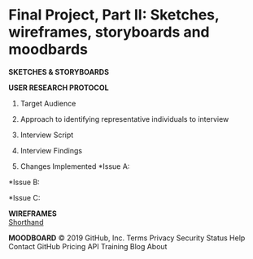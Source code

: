 # Final Project, Part II: Sketches, wireframes, storyboards and moodbards

**SKETCHES & STORYBOARDS**


**USER RESEARCH PROTOCOL**
1. Target Audience

2. Approach to identifying representative individuals to interview

3. Interview Script
[](final_project_interviewscript)

4. Interview Findings

5. Changes Implemented 
  *Issue A:
  
  *Issue B:
  
  *Issue C:
  
**WIREFRAMES**  
[Shorthand](www.asdlfjasdl;kfjasld;kfcom)

**MOODBOARD**
© 2019 GitHub, Inc.
Terms
Privacy
Security
Status
Help
Contact GitHub
Pricing
API
Training
Blog
About

